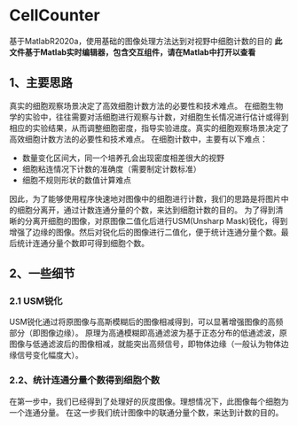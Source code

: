 # CellCounter
基于MatlabR2020a，使用基础的图像处理方法达到对视野中细胞计数的目的
**此文件基于Matlab实时编辑器，包含交互组件，请在Matlab中打开以查看**

## 1、主要思路
  真实的细胞观察场景决定了高效细胞计数方法的必要性和技术难点。
  在细胞生物学的实验中，往往需要对活细胞进行观察与计数，对细胞生长情况进行估计或得到相应的实验结果，从而调整细胞密度，指导实验进度。真实的细胞观察场景决定了高效细胞计数方法的必要性和技术难点。
  在细胞计数中，主要有以下难点：
  + 数量变化区间大，同一个培养孔会出现密度相差很大的视野
  + 细胞粘连情况下计数的准确度（需要制定计数标准）
  + 细胞不规则形状的数值计算难点

  因此，为了能够使用程序快速地对图像中的细胞进行计数，我们的思路是将图片中的细胞分离开，通过计数连通分量的个数，来达到细胞计数的目的。
  为了得到清晰的分离开细胞的图像，对原图像二值化后进行USM(Unsharp Mask)锐化，得到增强了边缘的图像。然后对锐化后的图像进行二值化，便于统计连通分量个数。最后统计连通分量个数即可得到细胞个数。

## 2、一些细节
### 2.1 USM锐化 
USM锐化通过将原图像与高斯模糊后的图像相减得到，可以显著增强图像的高频部分（即图像边缘）。
原理为高通模糊即高通滤波为基于正态分布的低通滤波，原图像与低通滤波后的图像相减，就能突出高频信号，即物体边缘（一般认为物体边缘信号变化幅度大）。

### 2.2、统计连通分量个数得到细胞个数 
在第一步中，我们已经得到了处理好的灰度图像。理想情况下，此图像每个细胞为一个连通分量。
在这一步我们统计图像中的联通分量个数，来达到计数的目的。